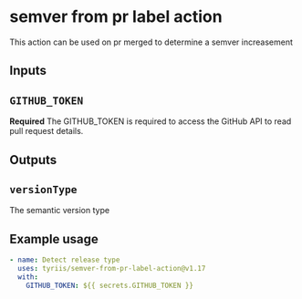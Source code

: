 # semver from pr label action

This action can be used on pr merged to determine a semver increasement

## Inputs

## `GITHUB_TOKEN`

**Required** The GITHUB_TOKEN is required to access the GitHub API to read pull request details.

## Outputs

## `versionType`

The semantic version type

## Example usage

```yaml
- name: Detect release type
  uses: tyriis/semver-from-pr-label-action@v1.17
  with:
    GITHUB_TOKEN: ${{ secrets.GITHUB_TOKEN }}
